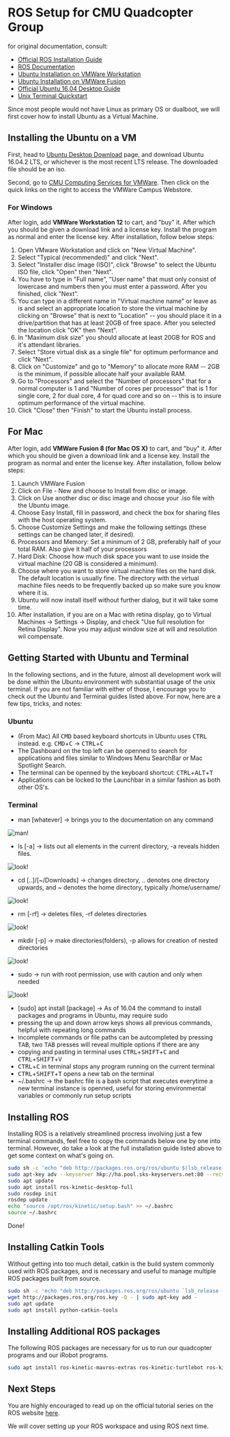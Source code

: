 # ROS Setup for CMU Quadcopter Group

for original documentation, consult:

* [Official ROS Installation Guide](http://wiki.ros.org/kinetic/Installation/Ubuntu)
* [ROS Documentation](http://wiki.ros.org)
* [Ubuntu Installation on VMWare Workstation](https://betanews.com/2012/08/29/how-to-install-ubuntu-on-vmware-workstation/)
* [Ubuntu Installation on VMWare Fusion](http://hplgit.github.io/teamods/ubuntu/vmware/mac.html)
* [Official Ubuntu 16.04 Desktop Guide](https://help.ubuntu.com/lts/ubuntu-help/index.html)
* [Unix Terminal Quickstart](http://www.stat.rice.edu/~bhatticr/tutorials/UnixQuickStart.pdf)

Since most people would not have Linux as primary OS or dualboot, we will first cover how to install Ubuntu as a Virtual Machine.

## Installing the Ubuntu on a VM

First, head to [Ubuntu Desktop Download](https://www.ubuntu.com/download/desktop) page, and download Ubuntu 16.04.2 LTS, or whichever is the most recent LTS release. The downloaded file should be an iso.

Second, go to [CMU Computing Services for VMWare](https://www.cmu.edu/computing/software/all/vmware/index.html). Then click on the quick links on the right to access the VMWare Campus Webstore.

### For Windows

After login, add **VMWare Workstation 12** to cart, and "buy" it. After which you should be given a download link and a license key. Install the program as normal and enter the license key. After installation, follow below steps:

1. Open VMware Workstation and click on "New Virtual Machine".
2. Select "Typical (recommended)" and click "Next".
3. Select "Installer disc image (ISO)", click "Browse" to select the Ubuntu ISO file, click "Open" then "Next".
4. You have to type in "Full name", "User name" that must only consist of lowercase and numbers then you must enter a password. After you finished, click "Next".
5. You can type in a different name in "Virtual machine name" or leave as is and select an appropriate location to store the virtual machine by clicking on "Browse" that is next to "Location" -- you should place it in a drive/partition that has at least 20GB of free space. After you selected the location click "OK" then "Next".
6. In "Maximum disk size" you should allocate at least 20GB for ROS and it's attendant libraries.
7. Select "Store virtual disk as a single file" for optimum performance and click "Next".
8. Click on "Customize" and go to "Memory" to allocate more RAM -- 2GB is the minimum, if possible allocate half your available RAM.
9. Go to "Processors" and select the "Number of processors" that for a normal computer is 1 and "Number of cores per processor" that is 1 for single core, 2 for dual core, 4 for quad core and so on -- this is to insure optimum performance of the virtual machine.
10. Click "Close" then "Finish" to start the Ubuntu install process.

## For Mac

After login, add **VMWare Fusion 8 (for Mac OS X)** to cart, and "buy" it. After which you should be given a download link and a license key. Install the program as normal and enter the license key. After installation, follow below steps:

1. Launch VMWare Fusion
2. Click on File - New and choose to Install from disc or image.
3. Click on Use another disc or disc image and choose your .iso file with the Ubuntu image.
4. Choose Easy Install, fill in password, and check the box for sharing files with the host operating system.
5. Choose Customize Settings and make the following settings (these settings can be changed later, if desired).
6. Processors and Memory: Set a minimum of 2 GB, preferably half of your total RAM. Also give it half of your processors
7. Hard Disk: Choose how much disk space you want to use inside the virtual machine (20 GB is considered a minimum).
8. Choose where you want to store virtual machine files on the hard disk. The default location is usually fine. The directory with the virtual machine files needs to be frequently backed up so make sure you know where it is.
9. Ubuntu will now install itself without further dialog, but it will take some time.
10. After installation, if you are on a Mac with retina display, go to Virtual Machines -> Settings -> Display, and check "Use full resolution for Retina Display". Now you may adjust window size at will and resolution wil compensate.

## Getting Started with Ubuntu and Terminal

In the following sections, and in the future, almost all development work will be done within the Ubuntu environment with substantial usage of the unix terminal. If you are not familiar with either of those, I encourage you to check out the Ubuntu and Terminal guides listed above. For now, here are a few tips, tricks, and notes:

### Ubuntu

* (From Mac) All <kbd>CMD</kbd> based keyboard shortcuts in Ubuntu uses <kbd>CTRL</kbd> instead. e.g. <kbd>CMD</kbd>+<kbd>C</kbd> -> <kbd>CTRL</kbd>+<kbd>C</kbd>
* The Dashboard on the top left can be openned to search for applications and files similar to Windows Menu SearchBar or Mac Spotlight Search.
* The terminal can be openned by the keyboard shortcut: <kbd>CTRL</kbd>+<kbd>ALT</kbd>+<kbd>T</kbd>
* Applications can be locked to the Launchbar in a similar fashion as both other OS's.

### Terminal

* man [whatever] -> brings you to the documentation on any command

![man!](https://raw.githubusercontent.com/eric1221bday/CMU_Quadcopter_Documentation/master/man.gif)

* ls [-a] -> lists out all elements in the current directory, -a reveals hidden files.

![look!](https://raw.githubusercontent.com/eric1221bday/CMU_Quadcopter_Documentation/master/ls.gif)

* cd [..]/[~/Downloads] -> changes directory, .. denotes one directory upwards, and ~ denotes the home directory, typically /home/username/

![look!](https://raw.githubusercontent.com/eric1221bday/CMU_Quadcopter_Documentation/master/cd.gif)

* rm [-rf] -> deletes files, -rf deletes directories

![look!](https://raw.githubusercontent.com/eric1221bday/CMU_Quadcopter_Documentation/master/rm.gif)

* mkdir [-p] -> make directories(folders), -p allows for creation of nested directories

![look!](https://raw.githubusercontent.com/eric1221bday/CMU_Quadcopter_Documentation/master/mkdir.gif)

* sudo -> run with root permission, use with caution and only when needed

![look!](https://raw.githubusercontent.com/eric1221bday/CMU_Quadcopter_Documentation/master/sudo.gif)

* [sudo] apt install [package] -> As of 16.04 the command to install packages and programs in Ubuntu, may require sudo
* pressing the up and down arrow keys shows all previous commands, helpful with repeating long commands
* incomplete commands or file paths can be autcompleted by pressing <kbd>TAB</kbd>, two <kbd>TAB</kbd> presses will reveal multiple options if there are any
* copying and pasting in terminal uses <kbd>CTRL</kbd>+<kbd>SHIFT</kbd>+<kbd>C</kbd> and <kbd>CTRL</kbd>+<kbd>SHIFT</kbd>+<kbd>V</kbd>
* <kbd>CTRL</kbd>+<kbd>C</kbd> in terminal stops any program running on the current terminal
* <kbd>CTRL</kbd>+<kbd>SHIFT</kbd>+<kbd>T</kbd> opens a new tab on the terminal
* ~/.bashrc -> the bashrc file is a bash script that executes everytime a new terminal instance is openned, useful for storing environmental variables or commonly run setup scripts

## Installing ROS

Installing ROS is a relatively streamlined procress involving just a few terminal commands, feel free to copy the commands below one by one into terminal. However, do take a look at the full installation guide listed above to get some context on what's going on.

``` bash
sudo sh -c 'echo "deb http://packages.ros.org/ros/ubuntu $(lsb_release -sc) main" > /etc/apt/sources.list.d/ros-latest.list'
sudo apt-key adv --keyserver hkp://ha.pool.sks-keyservers.net:80 --recv-key 421C365BD9FF1F717815A3895523BAEEB01FA116
sudo apt update
sudo apt install ros-kinetic-desktop-full
sudo rosdep init
rosdep update
echo "source /opt/ros/kinetic/setup.bash" >> ~/.bashrc
source ~/.bashrc
```

Done!

## Installing Catkin Tools

Without getting into too much detail, catkin is the build system commonly used with ROS packages, and is necessary and useful to manage multiple ROS packages built from source.

``` bash
sudo sh -c 'echo "deb http://packages.ros.org/ros/ubuntu `lsb_release -sc` main" > /etc/apt/sources.list.d/ros-latest.list'
wget http://packages.ros.org/ros.key -O - | sudo apt-key add -
sudo apt update
sudo apt install python-catkin-tools
```

## Installing Additional ROS packages

The following ROS packages are necessary for us to run our quadcopter programs and our iRobot programs.

``` bash
sudo apt install ros-kinetic-mavros-extras ros-kinetic-turtlebot ros-kinetic-turtlebot-apps ros-kinetic-turtlebot-interactions
```

## Next Steps

You are highly encouraged to read up on the official tutorial series on the ROS website [here](http://wiki.ros.org/ROS/Tutorials).

We will cover setting up your ROS workspace and using ROS next time.


